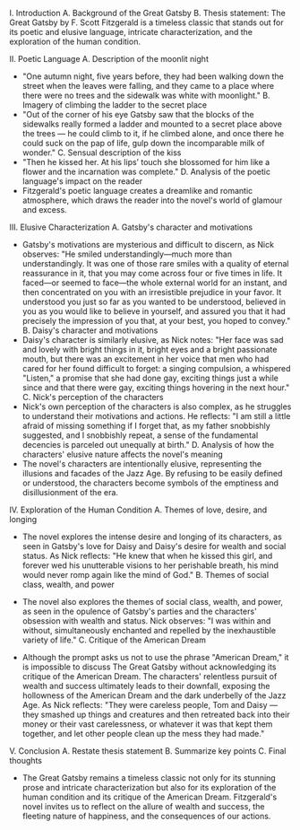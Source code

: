 I. Introduction A. Background of the Great Gatsby B. Thesis statement: The Great Gatsby by F. Scott Fitzgerald is a timeless classic that stands out for its poetic and elusive language, intricate characterization, and the exploration of the human condition.

II. Poetic Language A. Description of the moonlit night

-   "One autumn night, five years before, they had been walking down the street when the leaves were falling, and they came to a place where there were no trees and the sidewalk was white with moonlight." B. Imagery of climbing the ladder to the secret place
-   "Out of the corner of his eye Gatsby saw that the blocks of the sidewalks really formed a ladder and mounted to a secret place above the trees — he could climb to it, if he climbed alone, and once there he could suck on the pap of life, gulp down the incomparable milk of wonder." C. Sensual description of the kiss
-   "Then he kissed her. At his lips’ touch she blossomed for him like a flower and the incarnation was complete." D. Analysis of the poetic language's impact on the reader
-   Fitzgerald's poetic language creates a dreamlike and romantic atmosphere, which draws the reader into the novel's world of glamour and excess.

III. Elusive Characterization A. Gatsby's character and motivations

-   Gatsby's motivations are mysterious and difficult to discern, as Nick observes: "He smiled understandingly—much more than understandingly. It was one of those rare smiles with a quality of eternal reassurance in it, that you may come across four or five times in life. It faced—or seemed to face—the whole external world for an instant, and then concentrated on you with an irresistible prejudice in your favor. It understood you just so far as you wanted to be understood, believed in you as you would like to believe in yourself, and assured you that it had precisely the impression of you that, at your best, you hoped to convey." B. Daisy's character and motivations
-   Daisy's character is similarly elusive, as Nick notes: "Her face was sad and lovely with bright things in it, bright eyes and a bright passionate mouth, but there was an excitement in her voice that men who had cared for her found difficult to forget: a singing compulsion, a whispered "Listen," a promise that she had done gay, exciting things just a while since and that there were gay, exciting things hovering in the next hour." C. Nick's perception of the characters
-   Nick's own perception of the characters is also complex, as he struggles to understand their motivations and actions. He reflects: "I am still a little afraid of missing something if I forget that, as my father snobbishly suggested, and I snobbishly repeat, a sense of the fundamental decencies is parceled out unequally at birth." D. Analysis of how the characters' elusive nature affects the novel's meaning
-   The novel's characters are intentionally elusive, representing the illusions and facades of the Jazz Age. By refusing to be easily defined or understood, the characters become symbols of the emptiness and disillusionment of the era.

IV. Exploration of the Human Condition A. Themes of love, desire, and longing

-   The novel explores the intense desire and longing of its characters, as seen in Gatsby's love for Daisy and Daisy's desire for wealth and social status. As Nick reflects: "He knew that when he kissed this girl, and forever wed his unutterable visions to her perishable breath, his mind would never romp again like the mind of God." B. Themes of social class, wealth, and power
-   The novel also explores the themes of social class, wealth, and power, as seen in the opulence of Gatsby's parties and the characters' obsession with wealth and status. Nick observes: "I was within and without, simultaneously enchanted and repelled by the inexhaustible variety of life." C. Critique of the American Dream

-   Although the prompt asks us not to use the phrase "American Dream," it is impossible to discuss The Great Gatsby without acknowledging its critique of the American Dream. The characters' relentless pursuit of wealth and success ultimately leads to their downfall, exposing the hollowness of the American Dream and the dark underbelly of the Jazz Age. As Nick reflects: "They were careless people, Tom and Daisy — they smashed up things and creatures and then retreated back into their money or their vast carelessness, or whatever it was that kept them together, and let other people clean up the mess they had made."

V. Conclusion A. Restate thesis statement B. Summarize key points C. Final thoughts

-   The Great Gatsby remains a timeless classic not only for its stunning prose and intricate characterization but also for its exploration of the human condition and its critique of the American Dream. Fitzgerald's novel invites us to reflect on the allure of wealth and success, the fleeting nature of happiness, and the consequences of our actions.